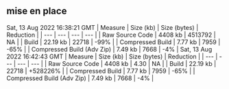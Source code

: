 ## mise en place

Sat, 13 Aug 2022 16:38:21 GMT
| Measure | Size (kb) | Size (bytes) | Reduction |
| --- | --- | --- | --- |
| Raw Source Code | 4408 kb | 4513792 | NA |
| Build | 22.19 kb | 22718 | -99% |
| Compressed Build | 7.77 kb | 7959 | -65% |
| Compressed Build (Adv Zip) | 7.49 kb | 7668 | -4% |
Sat, 13 Aug 2022 16:42:43 GMT
| Measure | Size (kb) | Size (bytes) | Reduction |
| --- | --- | --- | --- |
| Raw Source Code | 4408 kb | 4.30 | NA |
| Build | 22.19 kb | 22718 | +528226% |
| Compressed Build | 7.77 kb | 7959 | -65% |
| Compressed Build (Adv Zip) | 7.49 kb | 7668 | -4% |
